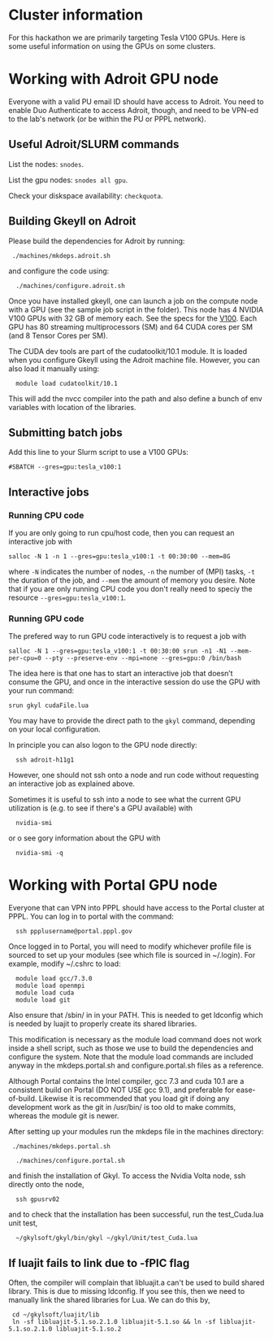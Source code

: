 # Cluster information

For this hackathon we are primarily targeting Tesla V100 GPUs. Here is some
useful information on using the GPUs on some clusters.

# Working with Adroit GPU node

Everyone with a valid PU email ID should have access to Adroit. You
need to enable Duo Authenticate to access Adroit, though, and need to
be VPN-ed to the lab's network (or be within the PU or PPPL network).

## Useful Adroit/SLURM commands

List the nodes: `snodes`.

List the gpu nodes: `snodes all gpu`.

Check your diskspace availability: `checkquota`.

## Building Gkeyll on Adroit
Please build the dependencies for Adroit by running:

```
 ./machines/mkdeps.adroit.sh
```

and configure the code using:

```
  ./machines/configure.adroit.sh
```

Once you have installed gkeyll, one can launch a job on the compute node
with a GPU (see the sample job script in the folder). This node has 4
NVIDIA V100 GPUs with 32 GB of memory each. See the specs for the
[V100](https://www.techpowerup.com/gpu-specs/tesla-v100-pcie-32-gb.c3184). Each
GPU has 80 streaming multiprocessors (SM) and 64 CUDA cores per SM
(and 8 Tensor Cores per SM).

The CUDA dev tools are part of the cudatoolkit/10.1 module. It is
loaded when you configure Gkeyll using the Adroit machine
file. However, you can also load it manually using:

```
  module load cudatoolkit/10.1
```

This will add the nvcc compiler into the path and also define a bunch
of env variables with location of the libraries.

## Submitting batch jobs

Add this line to your Slurm script to use a V100 GPUs:

```
#SBATCH --gres=gpu:tesla_v100:1
```

## Interactive jobs

### Running CPU code
If you are only going to run cpu/host code, then you can request an interactive job with
```
salloc -N 1 -n 1 --gres=gpu:tesla_v100:1 -t 00:30:00 --mem=8G
```
where `-N` indicates the number of nodes, `-n` the number of (MPI) tasks, `-t` the duration of the job, and `--mem` the amount of memory you desire. Note that if you are only running CPU code you don't really need to speciy the resource `--gres=gpu:tesla_v100:1`.

### Running GPU code
The prefered way to run GPU code interactively is to request a job with
```
salloc -N 1 --gres=gpu:tesla_v100:1 -t 00:30:00 srun -n1 -N1 --mem-per-cpu=0 --pty --preserve-env --mpi=none --gres=gpu:0 /bin/bash
```
The idea here is that one has to start an interactive job that doesn’t consume the GPU, and once in the interactive session do use the GPU with your run command:
```
srun gkyl cudaFile.lua
```
You may have to provide the direct path to the `gkyl` command, depending on your local configuration.

In principle you can also logon to the GPU node directly:
```
  ssh adroit-h11g1
```  
However, one should not ssh onto a node and run code without requesting an interactive job as explained above. 

Sometimes it is useful to ssh into a node to see what the current GPU utilization is (e.g. to see if there's a GPU available) with
```
  nvidia-smi
```
or o see gory information about the GPU with
```
  nvidia-smi -q
```

# Working with Portal GPU node

Everyone that can VPN into PPPL should have access to the Portal cluster at PPPL.
You can log in to portal with the command:

```
  ssh ppplusername@portal.pppl.gov
```

Once logged in to Portal, you will need to modify whichever profile file is sourced
to set up your modules (see which file is sourced in ~/.login). For example, modify
~/.cshrc to load:

```
  module load gcc/7.3.0
  module load openmpi
  module load cuda
  module load git
```

Also ensure that /sbin/ in in your PATH. This is needed to get
ldconfig which is needed by luajit to properly create its shared
libraries.

This modification is necessary as the module load command does not work inside a shell script,
such as those we use to build the dependencies and configure the system. Note that the module load
commands are included anyway in the mkdeps.portal.sh and configure.portal.sh files as a reference.

Although Portal contains the Intel compiler, gcc 7.3 and cuda 10.1 are a consistent build on Portal 
(DO NOT USE gcc 9.1), and preferable for ease-of-build. Likewise it is recommended that you load git
if doing any development work as the git in /usr/bin/ is too old to make commits, whereas the module git
is newer.

After setting up your modules run the mkdeps file in the machines directory:

```
 ./machines/mkdeps.portal.sh
```


```
  ./machines/configure.portal.sh
```

and finish the installation of Gkyl. To access the Nvidia Volta node, ssh directly onto the node,

```
  ssh gpusrv02
```

and to check that the installation has been successful, run the test_Cuda.lua unit test,

```
  ~/gkylsoft/gkyl/bin/gkyl ~/gkyl/Unit/test_Cuda.lua
```

## If luajit fails to link due to -fPIC flag

Often, the compiler will complain that libluajit.a can't be used to
build shared library. This is due to missing ldconfig. If you see
this, then we need to manually link the shared libraries for Lua. We
can do this by,

```
 cd ~/gkylsoft/luajit/lib
 ln -sf libluajit-5.1.so.2.1.0 libluajit-5.1.so && ln -sf libluajit-5.1.so.2.1.0 libluajit-5.1.so.2
```


